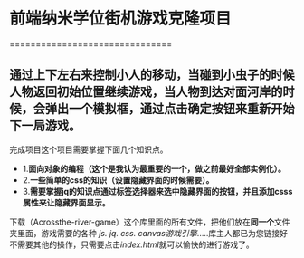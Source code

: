 
# 前端纳米学位街机游戏克隆项目
===============================

## 通过上下左右来控制小人的移动，当碰到小虫子的时候人物返回初始位置继续游戏，当人物到达对面河岸的时候，会弹出一个模拟框，通过点击确定按钮来重新开始下一局游戏。
完成项目这个项目需要掌握下面几个知识点。
- 1.**面向对象的编程（这个是我认为最重要的一个，做之前最好全部实例化）。**
- 2.**一些简单的css的知识（设置隐藏界面的时候需要）。**
- 3.**需要掌握jq的知识点通过标签选择器来选中隐藏界面的按钮，并且添加csss属性来让隐藏界面显示。**

下载（Acrossthe-river-game）这个库里面的所有文件，把他们放在**同一个**文件夹里面，游戏需要的各种  *js. jq. css. canvas游戏引擎*.....库主人都已为您链接好不需要其他的操作，只需要点击*index.html*就可以愉快的进行游戏了。
